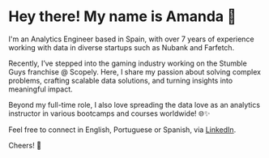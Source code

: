 # Hey there! My name is Amanda 👋

I'm an Analytics Engineer based in Spain, with over 7 years of experience working with data in diverse startups such as Nubank and Farfetch.

Recently, I’ve stepped into the gaming industry working on the Stumble Guys franchise @ Scopely. Here, I share my passion about solving complex problems, crafting scalable data solutions, and turning insights into meaningful impact. 

Beyond my full-time role, I also love spreading the data love as an analytics instructor in various bootcamps and courses worldwide! 🌐✨

Feel free to connect in English, Portuguese or Spanish, via [LinkedIn](https://www.linkedin.com/in/amandacpereira/).

Cheers! 🚀
